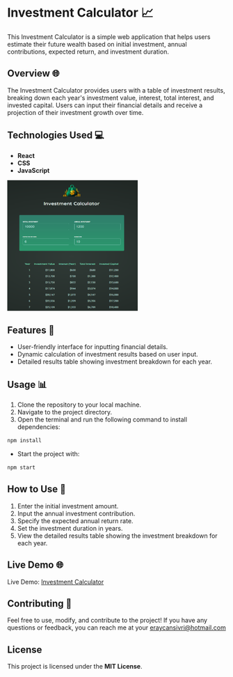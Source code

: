 # Investment Calculator 📈

This Investment Calculator is a simple web application that helps users estimate their future wealth based on initial investment, annual contributions, expected return, and investment duration.

## Overview 🌐

The Investment Calculator provides users with a table of investment results, breaking down each year's investment value, interest, total interest, and invested capital. Users can input their financial details and receive a projection of their investment growth over time.


## Technologies Used 💻

- **React**
- **CSS**
- **JavaScript**

<img src="./public/ss.png" alt="" width="300" height="300">

## Features 🎉

- User-friendly interface for inputting financial details.
- Dynamic calculation of investment results based on user input.
- Detailed results table showing investment breakdown for each year.

## Usage 📊

1. Clone the repository to your local machine.
2. Navigate to the project directory.
3. Open the terminal and run the following command to install dependencies:

```bash
npm install
```

- Start the project with:
```bash
npm start
```

## How to Use 🤔
1. Enter the initial investment amount.
2. Input the annual investment contribution.
3. Specify the expected annual return rate.
4. Set the investment duration in years.
5. View the detailed results table showing the investment breakdown for each year.


## Live Demo 🌐
Live Demo: [Investment Calculator]()

## Contributing 🤝
Feel free to use, modify, and contribute to the project! If you have any questions or feedback, you can reach me at your eraycansivri@hotmail.com

## License
This project is licensed under the **MIT License**.